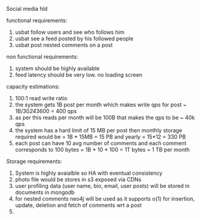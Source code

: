 Social media hld

functional requirements: 
1) usbat follow users and see who follows him
2) usbat see a feed posted by his followed people 
3) usbat post nested comments on a post

non functional requirements:
1) system should be highly available
2) feed latency should be very low. no loading screen

capacity estimations:
1) 100:1 read write ratio
2) the system gets 1B post per month which makes write qps for post ~ 1B/30*24*3600 = 400 qps
3) as per this reads per month will be 100B that makes the qps to be ~ 40k qps
4) the system has a hard limit of 15 MB per post then monthly storage required would be = 1B * 15MB = 15 PB and yearly = 15*12 = 330 PB
5) each post can have 10 avg number of comments and each comment corresponds to 100 bytes = 1B * 10 * 100 = 1T bytes = 1 TB per month

Storage requirements:
1) System is highly avaialble so HA with eventual consistency
2) photo file would be stores in s3 exposed via CDNs
3) user profiling data (user name, bio, email, user posts) will be stored in documents in mongodb
4) for nested comments neo4j will be used as it supports o(1) for insertion, update, deletion and fetch of comments wrt a post
5) 